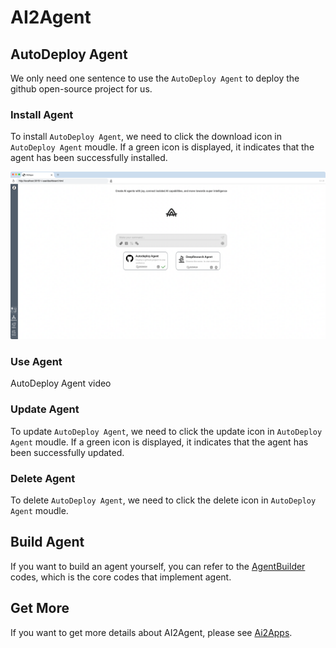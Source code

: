 # AI2Agent

<!-- ## Getting Started -->

## AutoDeploy Agent

We only need one sentence to use the `AutoDeploy Agent` to deploy the github open-source project for us.

### Install Agent

To install `AutoDeploy Agent`, we need to click the download icon in `AutoDeploy Agent` moudle. If a green icon is displayed, it indicates that the agent has been successfully installed.

<img src="./assets/dashboard.png" alt="dashboard" />

### Use Agent

AutoDeploy Agent video

### Update Agent

To update `AutoDeploy Agent`, we need to click the update icon in `AutoDeploy Agent` moudle. If a green icon is displayed, it indicates that the agent has been successfully updated.

### Delete Agent

To delete `AutoDeploy Agent`, we need to click the delete icon in `AutoDeploy Agent` moudle.

<!-- ### DeepResearch Agent

We only need one sentence to use the `DeepResearch Agent` to browse the latest news and information.

#### Install Agent

To install `DeepResearch Agent`, we need to click the download icon in `DeepResearch Agent` moudle. If a green icon is displayed, it indicates that the agent has been successfully installed.

#### Use Agent

DeepResearch Agent video

#### Update Agent

To update `DeepResearch Agent`, we need to click the update icon in `DeepResearch Agent` moudle. If a green icon is displayed, it indicates that the agent has been successfully updated.

#### Delete Agent

To delete `DeepResearch Agent`, we need to click the delete icon in `DeepResearch Agent` moudle. -->

## Build Agent

If you want to build an agent yourself, you can refer to the [AgentBuilder](https://github.com/Avdpro/ai2apps/tree/main/agents/AgentBuilder) codes, which is the core codes that implement agent.

## Get More

If you want to get more details about AI2Agent, please see [Ai2Apps](https://github.com/Avdpro/ai2apps/blob/main/README.md).


